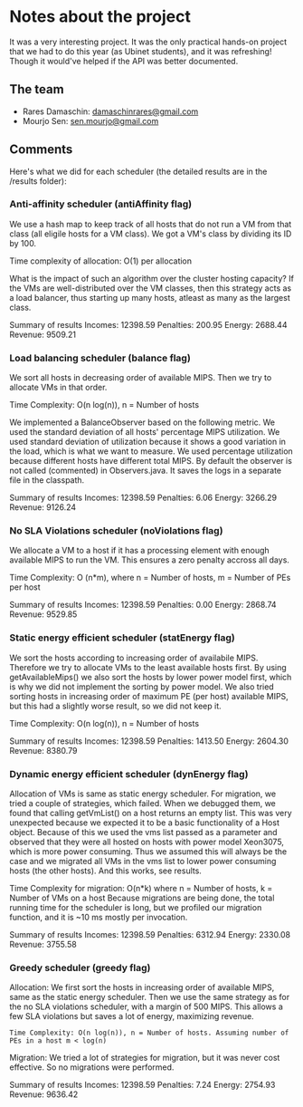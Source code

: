 # Notes about the project
It was a very interesting project. It was the only practical hands-on project that we had to do this year (as Ubinet students), and it was refreshing!
Though it would've helped if the API was better documented.

## The team

- Rares Damaschin: damaschinrares@gmail.com
- Mourjo Sen: sen.mourjo@gmail.com

## Comments
Here's what we did for each scheduler (the detailed results are in the /results folder):

### Anti-affinity scheduler (antiAffinity flag)
We use a hash map to keep track of all hosts that do not run a VM from that class (all eligile hosts for a VM class). We got a VM's class by dividing its ID by 100.

Time complexity of allocation: O(1) per allocation

What is the impact of such an algorithm over the cluster hosting capacity?
If the VMs are well-distributed over the VM classes, then this strategy acts as a load balancer, thus starting up many hosts, atleast as many as the largest class.

Summary of results
Incomes:    12398.59
Penalties:  200.95
Energy:     2688.44
Revenue:    9509.21


### Load balancing scheduler (balance flag)
We sort all hosts in decreasing order of available MIPS. Then we try to allocate VMs in that order.

Time Complexity: O(n log(n)), n = Number of hosts

We implemented a BalanceObserver based on the following metric. We used the standard deviation of all hosts' percentage MIPS utilization. We used standard deviation of utilization because it shows a good variation in the load, which is what we want to measure. We used percentage utilization because different hosts have different total MIPS.
By default the observer is not called (commented) in Observers.java. It saves the logs in a separate file in the classpath.

Summary of results
Incomes:    12398.59
Penalties:  6.06
Energy:     3266.29
Revenue:    9126.24


### No SLA Violations scheduler (noViolations flag)
We allocate a VM to a host if it has a processing element with enough available MIPS to run the VM. This ensures a zero penalty accross all days.

Time Complexity: O (n*m), where n = Number of hosts, m = Number of PEs per host

Summary of results
Incomes:    12398.59
Penalties:  0.00
Energy:     2868.74
Revenue:    9529.85


### Static energy efficient scheduler (statEnergy flag)
We sort the hosts according to increasing order of availabile MIPS. Therefore we try to allocate VMs to the least available hosts first. By using getAvailableMips() we also sort the hosts by lower power model first, which is why we did not implement the sorting by power model.
We also tried sorting hosts in increasing order of maximum PE (per host) available MIPS, but this had a slightly worse result, so we did not keep it.

Time Complexity: O(n log(n)), n = Number of hosts

Summary of results
Incomes:    12398.59
Penalties:  1413.50
Energy:     2604.30
Revenue:    8380.79

### Dynamic energy efficient scheduler (dynEnergy flag)
Allocation of VMs is same as static energy scheduler. 
For migration, we tried a couple of strategies, which failed. When we debugged them, we found that calling getVmList() on a host returns an empty list. This was very unexpected because we expected it to be a basic functionality of a Host object. Because of this we used the vms list passed as a parameter and observed that they were all hosted on hosts with power model Xeon3075, which is more power consuming. Thus we assumed this will always be the case and we migrated all VMs in the vms list to lower power consuming hosts (the other hosts). And this works, see results.

Time Complexity for migration: O(n*k) where n = Number of hosts, k = Number of VMs on a host
Because migrations are being done, the total running time for the scheduler is long, but we profiled our migration function, and it is ~10 ms mostly per invocation.

Summary of results
Incomes:    12398.59
Penalties:  6312.94
Energy:     2330.08
Revenue:    3755.58


### Greedy scheduler (greedy flag)
Allocation:
	We first sort the hosts in increasing order of available MIPS, same as the static energy scheduler. Then we use the same strategy as for the no SLA violations scheduler, with a margin of 500 MIPS. This allows a few SLA violations but saves a lot of energy, maximizing revenue.

	Time Complexity: O(n log(n)), n = Number of hosts. Assuming number of PEs in a host m < log(n)
Migration:
	We tried a lot of strategies for migration, but it was never cost effective. So no migrations were performed.

Summary of results
Incomes:    12398.59
Penalties:  7.24
Energy:     2754.93
Revenue:    9636.42
